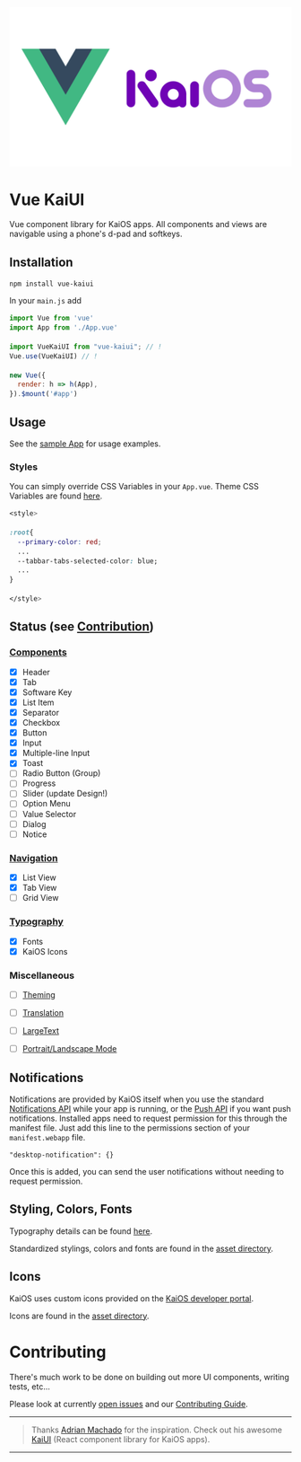 ![Logo of vue-kaiui](./screenshots/vue-kaios-logo.png)

# Vue KaiUI
Vue component library for KaiOS apps. All components and views are navigable using a phone's d-pad and softkeys.

## Installation
```
npm install vue-kaiui
```
In your `main.js` add

```javascript
import Vue from 'vue'
import App from './App.vue'

import VueKaiUI from "vue-kaiui"; // !
Vue.use(VueKaiUI) // !

new Vue({
  render: h => h(App),
}).$mount('#app')
```

## Usage
See the [sample App](https://github.com/sebastianbaar/vue-kaiui-sample) for usage examples.

### Styles
You can simply override CSS Variables in your `App.vue`. Theme CSS Variables are found [here](https://github.com/sebastianbaar/vue-kaiui/tree/master/src/assets/css/theme.css).

```css
<style>

:root{
  --primary-color: red;
  ...
  --tabbar-tabs-selected-color: blue;
  ...
}

</style>
```

## Status (see [Contribution](#Contributing))

### [Components](https://developer.kaiostech.com/design-guide/ui-component)
- [x] Header
- [x] Tab
- [x] Software Key
- [x] List Item
- [x] Separator
- [x] Checkbox
- [x] Button
- [x] Input
- [x] Multiple-line Input
- [x] Toast
- [ ] Radio Button (Group)
- [ ] Progress
- [ ] Slider (update Design!)
- [ ] Option Menu
- [ ] Value Selector
- [ ] Dialog
- [ ] Notice
### [Navigation](https://developer.kaiostech.com/design-guide/basic-navigation)
- [x] List View
- [x] Tab View
- [ ] Grid View
### [Typography](https://developer.kaiostech.com/design-guide/typography)
- [x] Fonts
- [x] KaiOS Icons
### Miscellaneous
- [ ] [Theming](https://developer.kaiostech.com/getting-started/build-your-first-package-app/sample-code#theme-apps)
- [ ] [Translation](https://developer.kaiostech.com/getting-started/build-your-first-package-app/sample-code#apps-with-translation--l10n)
- [ ] [LargeText](https://developer.kaiostech.com/api/largetext)
- [ ] [Portrait/Landscape Mode](https://developer.kaiostech.com/core-developer-topics/supporting-multiple)


## Notifications

Notifications are provided by KaiOS itself when you use the standard [Notifications API](https://developer.mozilla.org/en-US/docs/Web/API/notification) while your app is running, or the [Push API](https://developer.mozilla.org/en-US/docs/Web/API/Push_API) if you want push notifications. Installed apps need to request permission for this through the manifest file. Just add this line to the permissions section of your `manifest.webapp` file.

```
"desktop-notification": {}
```

Once this is added, you can send the user notifications without needing to request permission.

## Styling, Colors, Fonts

Typography details can be found [here](https://developer.kaiostech.com/design-guide/typography).

Standardized stylings, colors and fonts are found in the [asset directory](https://github.com/sebastianbaar/vue-kaiui/tree/master/src/assets).

## Icons

KaiOS uses custom icons provided on the [KaiOS developer portal](https://developer.kaiostech.com/design-guide). 

Icons are found in the [asset directory](https://github.com/sebastianbaar/vue-kaiui/tree/master/src/assets).

# Contributing

There's much work to be done on building out more UI components, writing tests, etc...

Please look at currently [open issues](https://github.com/sebastianbaar/vue-kaiui/issues?q=is%3Aopen+is%3Aissue) and our [Contributing Guide](https://github.com/sebastianbaar/vue-kaiui/blob/master/CONTRIBUTING.md).

---

> Thanks [Adrian Machado](https://github.com/AdrianMachado) for the inspiration. Check out his awesome [KaiUI](https://github.com/AdrianMachado/KaiUI) (React component library for KaiOS apps).

---